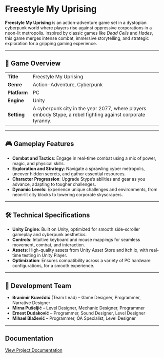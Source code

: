 # Freestyle My Uprising

**Freestyle My Uprising** is an action-adventure game set in a dystopian cyberpunk world where players rise against oppressive corporations in a neon-lit metropolis. Inspired by classic games like *Dead Cells* and *Hades*, this game merges intense combat, immersive storytelling, and strategic exploration for a gripping gaming experience.

---

## 📜 Game Overview

|                  |                                      |
|------------------|--------------------------------------|
| **Title**        | Freestyle My Uprising               |
| **Genre**        | Action-Adventure, Cyberpunk         |
| **Platform**     | PC                                  |
| **Engine**       | Unity                               |
| **Setting**      | A cyberpunk city in the year 2077, where players embody Stype, a rebel fighting against corporate tyranny. |

---

## 🎮 Gameplay Features

- **Combat and Tactics**: Engage in real-time combat using a mix of power, magic, and physical skills.
- **Exploration and Strategy**: Navigate a sprawling cyber metropolis, uncover hidden secrets, and gather essential resources.
- **Character Progression**: Upgrade Stype’s abilities and gear as you advance, adapting to tougher challenges.
- **Dynamic Levels**: Experience unique challenges and environments, from neon-lit city blocks to towering corporate skyscrapers.

---

## 🛠 Technical Specifications

- **Unity Engine**: Built on Unity, optimized for smooth side-scroller gameplay and cyberpunk aesthetics.
- **Controls**: Intuitive keyboard and mouse mappings for seamless movement, combat, and interaction.
- **Assets**: High-quality assets from Unity Asset Store and itch.io, with real-time testing in Unity Player.
- **Optimization**: Ensures compatibility across a variety of PC hardware configurations, for a smooth experience.

---

## 👥 Development Team

- **Branimir Kuveždić** (Team Lead) – Game Designer, Programmer, Narrative Designer
- **Mirna Pušeljić** – Level Designer, Mechanic Designer, Programmer
- **Ernest Dudaković** – Programmer, Sound Designer, Level Designer
- **Mihael Blažević** – Programmer, QA Specialist, Level Designer

---


## Documentation

[View Project Documentation](https://github.com/brkuvezdic/FreestyleMyUprising/blob/main/Freestyle%20My%20Uprising%20documentation.pdf)


